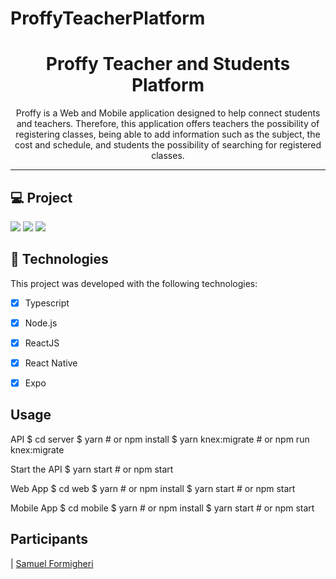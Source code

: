 # ProffyTeacherPlatform

<h1 align="center">
Proffy Teacher and Students Platform
</h1>

<p align="center">Proffy is a Web and Mobile application designed to help connect students and teachers. Therefore, this application offers teachers the possibility of registering classes, being able to add information such as the subject, the cost and schedule, and students the possibility of searching for registered classes.</p>

<hr>

## 💻 Project

<img src="/images/Login">

<img src="/images/Landing">

<img src="/images/Profile">

## 🚀 Technologies

This project was developed with the following technologies:

- [x] Typescript

- [x] Node.js

- [x] ReactJS

- [x] React Native

- [x] Expo

## Usage

 API
  $ cd server
  $ yarn # or npm install
  $ yarn knex:migrate # or npm run knex:migrate

  Start the API
  $ yarn start # or npm start

  Web App
  $ cd web
  $ yarn # or npm install
  $ yarn start # or npm start

  Mobile App
  $ cd mobile
  $ yarn # or npm install
  $ yarn start # or npm start


## Participants

| [Samuel Formigheri](https://github.com/SamuelFormigheri)
